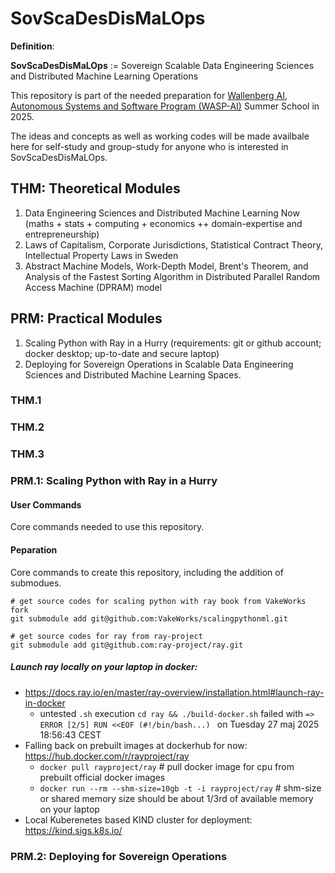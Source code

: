 # SovScaDesDisMaLOps

**Definition**:

**SovScaDesDisMaLOps** := Sovereign Scalable Data Engineering Sciences and Distributed Machine Learning Operations

This repository is part of the needed preparation for [Wallenberg AI, Autonomous Systems and Software Program (WASP-AI)](https://wasp-sweden.org/) Summer School in 2025.

The ideas and concepts as well as working codes will be made availbale here for self-study and group-study for anyone who is interested in SovScaDesDisMaLOps.

## THM: Theoretical Modules

1. Data Engineering Sciences and Distributed Machine Learning Now (maths + stats + computing + economics ++ domain-expertise and entrepreneurship)
2. Laws of Capitalism, Corporate Jurisdictions, Statistical Contract Theory, Intellectual Property Laws in Sweden 
3. Abstract Machine Models, Work-Depth Model, Brent's Theorem, and Analysis of the Fastest Sorting Algorithm in Distributed Parallel Random Access Machine (DPRAM) model

## PRM: Practical Modules

1. Scaling Python with Ray in a Hurry (requirements: git or github account; docker desktop; up-to-date and secure laptop)
2. Deploying for Sovereign Operations in Scalable Data Engineering Sciences and Distributed Machine Learning Spaces.


### THM.1

### THM.2

### THM.3


### PRM.1: Scaling Python with Ray in a Hurry

#### User Commands

Core commands needed to use this repository.

#### Peparation

Core commands to create this repository, including the addition of submodues.

```
# get source codes for scaling python with ray book from VakeWorks fork
git submodule add git@github.com:VakeWorks/scalingpythonml.git

# get source codes for ray from ray-project
git submodule add git@github.com:ray-project/ray.git
```

##### Launch ray locally on your laptop in docker:

- https://docs.ray.io/en/master/ray-overview/installation.html#launch-ray-in-docker
    - untested `.sh` execution `cd ray && ./build-docker.sh` failed with `=> ERROR [2/5] RUN <<EOF (#!/bin/bash...) ` on Tuesday 27 maj 2025 18:56:43 CEST
- Falling back on prebuilt images at dockerhub for now: https://hub.docker.com/r/rayproject/ray
    - `docker pull rayproject/ray` # pull docker image for cpu from prebuilt official docker images
    - `docker run --rm --shm-size=10gb -t -i rayproject/ray` # shm-size or shared memory size should be about 1/3rd of available memory on your laptop
- Local Kuberenetes based KIND cluster for deployment: https://kind.sigs.k8s.io/


### PRM.2: Deploying for Sovereign Operations 
